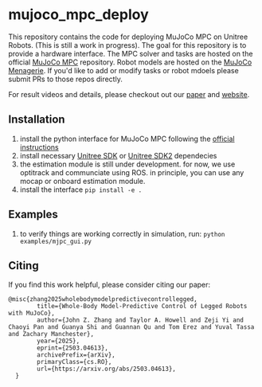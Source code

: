 # mujoco_mpc_deploy

This repository contains the code for deploying MuJoCo MPC on Unitree Robots. (This is still a work in progress). The goal for this repository is to provide a hardware interface. The MPC solver and tasks are hosted on the official [MuJoCo MPC](https://github.com/google-deepmind/mujoco_mpc) repository. Robot models are hosted on the [MuJoCo Menagerie](https://github.com/google-deepmind/mujoco_menagerie). If you'd like to add or modify tasks or robot mdoels please submit PRs to those repos directly.

For result videos and details, please checkout out our [paper](https://arxiv.org/pdf/2503.04613) and [website](https://johnzhang3.github.io/mujoco_ilqr/).

## Installation

1. install the python interface for MuJoCo MPC following the [official instructions](https://github.com/google-deepmind/mujoco_mpc)
2. install necessary [Unitree SDK](https://github.com/unitreerobotics/unitree_legged_sdk) or [Unitree SDK2](https://github.com/unitreerobotics/unitree_sdk2) dependecies
3. the estimation module is still under development. for now, we use optitrack and communciate using ROS. in principle, you can use any mocap or onboard estimation module.
4. install the interface ```pip install -e .```

## Examples

1. to verify things are working correctly in simulation, run: ```python examples/mjpc_gui.py```

## Citing
If you find this work helpful, please consider citing our paper:
```
@misc{zhang2025wholebodymodelpredictivecontrollegged,
        title={Whole-Body Model-Predictive Control of Legged Robots with MuJoCo}, 
        author={John Z. Zhang and Taylor A. Howell and Zeji Yi and Chaoyi Pan and Guanya Shi and Guannan Qu and Tom Erez and Yuval Tassa and Zachary Manchester},
        year={2025},
        eprint={2503.04613},
        archivePrefix={arXiv},
        primaryClass={cs.RO},
        url={https://arxiv.org/abs/2503.04613}, 
  }
```